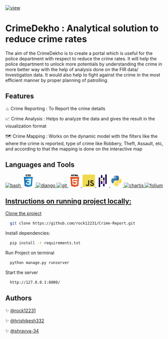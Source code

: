 [![view](https://hits.seeyoufarm.com/api/count/incr/badge.svg?url=https://github.com/rock12231/Crime_Busters/edit/master/README.md)](https://hits.seeyoufarm.com)    
# CrimeDekho : Analytical solution to reduce crime rates

The aim of the CrimeDekho is to create a portal which is useful for the police department with respect to reduce the crime rates. It will help the police department to unlock more potentials by understanding the crime in more better way with the help of analysis done on the FIR data/ Investigation data. It would also help to fight against the crime in the most efficient manner by proper planning of patrolling. 


## Features

♨ Crime Reporting : To Report the crime details 

📈 Crime Analysis : Helps to analyze the data and gives the result in the visualization format

🗺 Crime Mapping : Works on the dynamic model with the filters like the where the crime is reported, type of crime like Robbery, Theft, Assault, etc, and according to that the mapping is done on the interactive map

## Languages and Tools
<p align="left"> <a href="https://www.gnu.org/software/bash/" target="_blank" rel="noreferrer"> <img src="https://www.vectorlogo.zone/logos/gnu_bash/gnu_bash-icon.svg" alt="bash" width="40" height="40"/> </a> <a href="https://www.w3schools.com/css/" target="_blank" rel="noreferrer"> <img src="https://raw.githubusercontent.com/devicons/devicon/master/icons/css3/css3-original-wordmark.svg" alt="css3" width="40" height="40"/> </a> <a href="https://www.djangoproject.com/" target="_blank" rel="noreferrer"> <img src="https://cdn.worldvectorlogo.com/logos/django.svg" alt="django" width="40" height="40"/> </a> <a href="https://git-scm.com/" target="_blank" rel="noreferrer"> <img src="https://www.vectorlogo.zone/logos/git-scm/git-scm-icon.svg" alt="git" width="40" height="40"/> </a> <a href="https://www.w3.org/html/" target="_blank" rel="noreferrer"> <img src="https://raw.githubusercontent.com/devicons/devicon/master/icons/html5/html5-original-wordmark.svg" alt="html5" width="40" height="40"/> </a> <a href="https://developer.mozilla.org/en-US/docs/Web/JavaScript" target="_blank" rel="noreferrer"> <img src="https://raw.githubusercontent.com/devicons/devicon/master/icons/javascript/javascript-original.svg" alt="javascript" width="40" height="40"/> </a> <a href="https://pandas.pydata.org/" target="_blank" rel="noreferrer"> <img src="https://raw.githubusercontent.com/devicons/devicon/2ae2a900d2f041da66e950e4d48052658d850630/icons/pandas/pandas-original.svg" alt="pandas" width="40" height="40"/> </a> <a href="https://www.python.org" target="_blank" rel="noreferrer"> <img src="https://raw.githubusercontent.com/devicons/devicon/master/icons/python/python-original.svg" alt="python" width="40" height="40"/> </a>
<a href="https://www.chartjs.org/" target="_blank" rel="noreferrer"> <img src="https://www.chartjs.org/docs/latest/favicon.ico" alt="chartjs" width="40" height="40"/>
<a href="http://python-visualization.github.io/folium/" target="_blank" rel="noreferrer"> <img src="http://python-visualization.github.io/folium/_images/folium_logo.jpg" alt="folium" width="40" height="40"/>

</p>


## Instructions on running project locally:

Clone the project

```bash
  git clone https://github.com/rock12231/Crime-Report.git
```

Install dependencies:

```bash
  pip install -r requirements.txt
```

Run Project on terminal

```bash
  python manage.py runserver
```

Start the server

```bash
  http://127.0.0.1:8000/
```

## Authors

✨ [@rock12231](https://github.com/rock12231)

✨ [@hrishikesh332](https://www.github.com/hrishikesh332)

✨ [@shravya-34](https://github.com/shravya-34)
